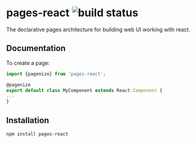 # pages-react ![build status](https://travis-ci.org/zhangkaiyulw/pages-react.svg)
The declarative pages architecture for building web UI working with react.

## Documentation

To create a page:

 ``` javaScript
import {pagenize} from 'pages-react';

@pagenize
export default class MyComponent extends React.Component {
 ...
}
 ```

## Installation

```
npm install pages-react
```